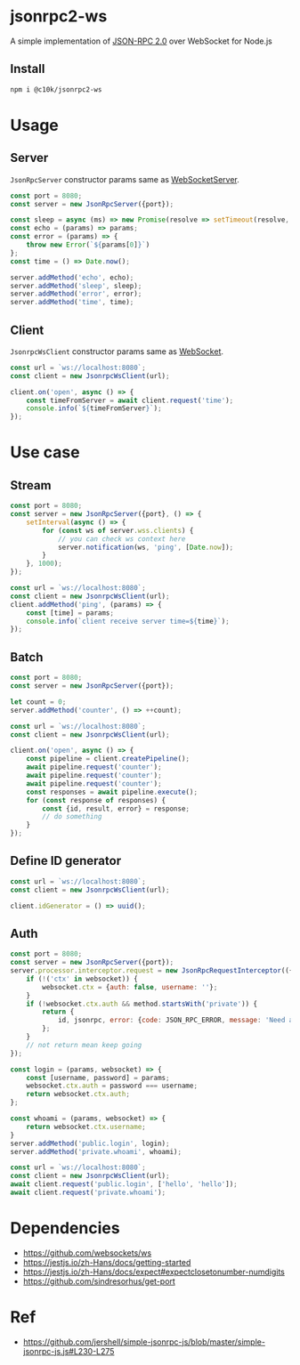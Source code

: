 # jsonrpc2-ws

A simple implementation of [JSON-RPC 2.0](https://www.jsonrpc.org/specification) over WebSocket for Node.js

## Install

```bash
npm i @c10k/jsonrpc2-ws
```

# Usage

## Server

`JsonRpcServer` constructor params same
as [WebSocketServer](https://github.com/websockets/ws/blob/8.6.0/lib/websocket-server.js#L30-L56).

```js
const port = 8080;
const server = new JsonRpcServer({port});

const sleep = async (ms) => new Promise(resolve => setTimeout(resolve, ms));
const echo = (params) => params;
const error = (params) => {
    throw new Error(`${params[0]}`)
};
const time = () => Date.now();

server.addMethod('echo', echo);
server.addMethod('sleep', sleep);
server.addMethod('error', error);
server.addMethod('time', time);
```

## Client

`JsonrpcWsClient` constructor params same
as [WebSocket](https://github.com/websockets/ws/blob/8.6.0/lib/websocket.js#L45-L52).

```js
const url = `ws://localhost:8080`;
const client = new JsonrpcWsClient(url);

client.on('open', async () => {
    const timeFromServer = await client.request('time');
    console.info(`${timeFromServer}`);
});
```

# Use case

## Stream

```js
const port = 8080;
const server = new JsonRpcServer({port}, () => {
    setInterval(async () => {
        for (const ws of server.wss.clients) {
            // you can check ws context here
            server.notification(ws, 'ping', [Date.now]);
        }
    }, 1000);
});
```

```js
const url = `ws://localhost:8080`;
const client = new JsonrpcWsClient(url);
client.addMethod('ping', (params) => {
    const [time] = params;
    console.info(`client receive server time=${time}`);
});
```

## Batch

```js
const port = 8080;
const server = new JsonRpcServer({port});

let count = 0;
server.addMethod('counter', () => ++count);
```

```js
const url = `ws://localhost:8080`;
const client = new JsonrpcWsClient(url);

client.on('open', async () => {
    const pipeline = client.createPipeline();
    await pipeline.request('counter');
    await pipeline.request('counter');
    await pipeline.request('counter');
    const responses = await pipeline.execute();
    for (const response of responses) {
        const {id, result, error} = response;
        // do something
    }
});
```

## Define ID generator

```js
const url = `ws://localhost:8080`;
const client = new JsonrpcWsClient(url);

client.idGenerator = () => uuid();
```

## Auth

```js
const port = 8080;
const server = new JsonRpcServer({port});
server.processor.interceptor.request = new JsonRpcRequestInterceptor(({id, method, params}, websocket) => {
    if (!('ctx' in websocket)) {
        websocket.ctx = {auth: false, username: ''};
    }
    if (!websocket.ctx.auth && method.startsWith('private')) {
        return {
            id, jsonrpc, error: {code: JSON_RPC_ERROR, message: 'Need auth'}
        };
    }
    // not return mean keep going
});

const login = (params, websocket) => {
    const [username, password] = params;
    websocket.ctx.auth = password === username;
    return websocket.ctx.auth;
};

const whoami = (params, websocket) => {
    return websocket.ctx.username;
}
server.addMethod('public.login', login);
server.addMethod('private.whoami', whoami);
```

```js
const url = `ws://localhost:8080`;
const client = new JsonrpcWsClient(url);
await client.request('public.login', ['hello', 'hello']);
await client.request('private.whoami');
```

# Dependencies

- https://github.com/websockets/ws
- https://jestjs.io/zh-Hans/docs/getting-started
- https://jestjs.io/zh-Hans/docs/expect#expectclosetonumber-numdigits
- https://github.com/sindresorhus/get-port

# Ref

- https://github.com/jershell/simple-jsonrpc-js/blob/master/simple-jsonrpc-js.js#L230-L275
